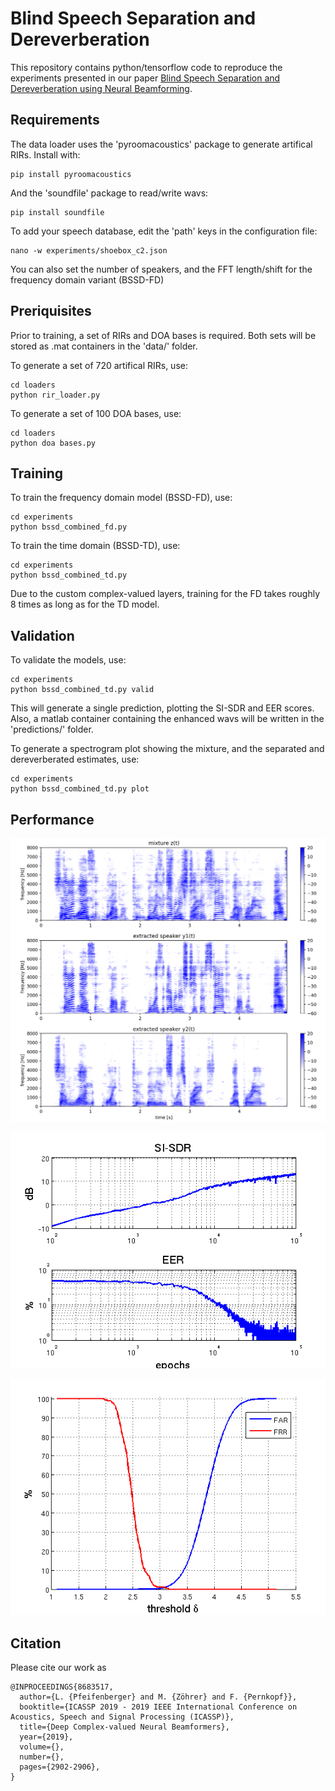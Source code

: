 Blind Speech Separation and Dereverberation
=========================


This repository contains python/tensorflow code to reproduce the experiments presented in our paper
[Blind Speech Separation and Dereverberation using Neural Beamforming](https://doi.org/10.1109/ICASSP.2019.8683517).



Requirements
------------

The data loader uses the 'pyroomacoustics' package to generate artifical RIRs.
Install with:
```
pip install pyroomacoustics
```

And the 'soundfile' package to read/write wavs:
```
pip install soundfile
```


To add your speech database, edit the 'path' keys in the configuration file:
```
nano -w experiments/shoebox_c2.json
```

You can also set the number of speakers, and the FFT length/shift for the frequency domain variant (BSSD-FD)



Preriquisites
-------------

Prior to training, a set of RIRs and DOA bases is required. Both sets will be stored as .mat containers in the 'data/' folder.


To generate a set of 720 artifical RIRs, use:
```
cd loaders
python rir_loader.py
```


To generate a set of 100 DOA bases, use:
```
cd loaders
python doa bases.py
```



Training
--------

To train the frequency domain model (BSSD-FD), use:
```
cd experiments
python bssd_combined_fd.py
```

To train the time domain (BSSD-TD), use:
```
cd experiments
python bssd_combined_td.py
```

Due to the custom complex-valued layers, training for the FD takes roughly 8 times as long as for the TD model.




Validation
---------

To validate the models, use:
```
cd experiments
python bssd_combined_td.py valid
```

This will generate a single prediction, plotting the SI-SDR and EER scores.
Also, a matlab container containing the enhanced wavs will be written in the 'predictions/' folder.

To generate a spectrogram plot showing the mixture, and the separated and dereverberated estimates, use:
```
cd experiments
python bssd_combined_td.py plot
```



Performance
---------

![predicitons](predictions/bssd_combined_td_shoebox_spectrogram.png "Mixture with with 2 speakers, separated predictions y1, y2")

![predicitons](predictions/si_sdr.png "SI-SDR for 2 speakers")

![predicitons](predictions/eer.png "Equal Error Rate for the 101 WSJ0 speakers")





Citation
--------

Please cite our work as 

```
@INPROCEEDINGS{8683517,
  author={L. {Pfeifenberger} and M. {Zöhrer} and F. {Pernkopf}},
  booktitle={ICASSP 2019 - 2019 IEEE International Conference on Acoustics, Speech and Signal Processing (ICASSP)}, 
  title={Deep Complex-valued Neural Beamformers}, 
  year={2019},
  volume={},
  number={},
  pages={2902-2906},
}
```


